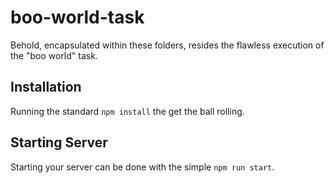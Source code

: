 # boo-world-task

Behold, encapsulated within these folders, resides the flawless execution of the "boo world" task.

## Installation

Running the standard `npm install` the get the ball rolling.

## Starting Server

Starting your server can be done with the simple `npm run start`.
